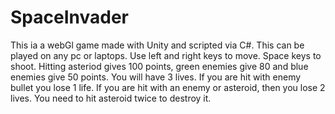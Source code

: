 # SpaceInvader
This ia a webGl game made with Unity and scripted via C#.
This can be played on any pc or laptops.
Use left and right keys to move.
Space keys to shoot.
Hitting asteriod gives 100 points, green enemies give 80 and blue enemies give 50 points.
You will have 3 lives.
If you are hit with enemy bullet you lose 1 life.
If you are hit with an enemy or asteroid, then you lose 2 lives.
You need to hit asteroid twice to destroy it.
